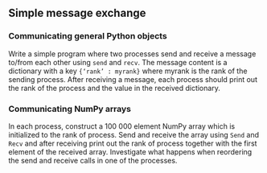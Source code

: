 ## Simple message exchange

### Communicating general Python objects

Write a simple program where two processes send and receive a message to/from each other using `send` and `recv`. The message content is a dictionary with a key `{‘rank’ : myrank}`  where myrank is the rank of the sending process. After receiving a message, each process should print out the rank of the process and the value in the received dictionary.

### Communicating NumPy arrays

In each process, construct a 100 000 element NumPy array which is initialized to the rank of process. Send and receive the array using `Send` and `Recv` and after receiving print out the rank of process together with the first element of the received array. Investigate what happens when reordering the send and receive calls in one of the processes.

